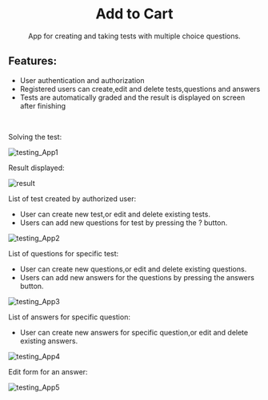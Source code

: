 <h1 align="center">Add to Cart </h1>
<p align="center">App for creating and taking tests with multiple choice questions.</p>

## Features:

<ul>
  <li>User authentication and authorization</li>
  <li>Registered users can create,edit and delete tests,questions and answers</li>
  <li>Tests are automatically graded and the result is displayed on screen after finishing</li>
</ul>

<br>

<p>Solving the test:</p>
<img src="https://image.ibb.co/b8iuyy/testing_App1.png" alt="testing_App1" align="center">
<br>
<p>Result displayed:</p>
<img src="https://image.ibb.co/h9WEyy/result.png" alt="result" align="center">
<br>
<p>List of test created by authorized user:</p>
<ul>
  <li>User can create new test,or edit and delete existing tests.</li>
  <li>Users can add new questions for test by pressing the ? button.</li> 
</ul>
<img src="https://image.ibb.co/kXXnJy/testing_App2.png" alt="testing_App2" align="center">
<br>
<p>List of questions for specific test:</p>
<ul>
  <li>User can create new questions,or edit and delete existing questions.</li>
  <li>Users can add new answers for the questions by pressing the answers button.</li> 
</ul>
<img src="https://image.ibb.co/ibqwBJ/testing_App3.png" alt="testing_App3" align="center">
<br>
<p>List of answers for specific question:</p>
<ul>
  <li>User can create new answers for specific question,or edit and delete existing answers.</li> 
</ul>
<img src="https://image.ibb.co/jHvk5d/testing_App4.png" alt="testing_App4" align="center">
<br>
<p>Edit form for an answer:</p>
<img src="https://image.ibb.co/caiGBJ/testing_App5.png" alt="testing_App5" align="center">


